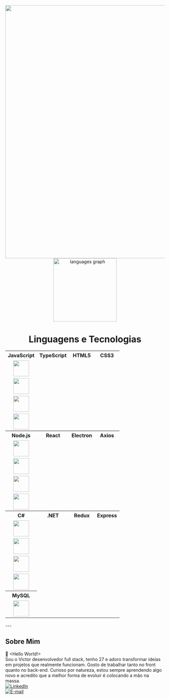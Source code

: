 <div align="center">
  <img src="https://t3.ftcdn.net/jpg/07/96/02/16/360_F_796021659_T0fEiTbS0k3iae6UdY8iBESVDBFoMqkH.jpg" heigth="800" width="800">
</div>

<div align="center">
  <img src="https://github-readme-stats.vercel.app/api/top-langs?username=victorguimaraesdev&locale=en&hide_title=false&layout=compact&card_width=400&langs_count=5&theme=merko&hide_border=false&cache_seconds=86400" height="200" alt="languages graph" />
</div>

<div align="center">
  <h1>Linguagens e Tecnologias</h1>
</div>

<div align="center">

                                                                                                                                      
<table style="width:100%;">
  <tr>
    <th style="text-align: center;">JavaScript</th>
    <th style="text-align: center;">TypeScript</th>
    <th style="text-align: center;">HTML5</th>
    <th style="text-align: center;">CSS3</th>
  </tr>
  <tr>
    <td style="display: flex; justify-content: center; align-items: center;"><img src="https://cdn.jsdelivr.net/gh/devicons/devicon/icons/javascript/javascript-original.svg" width="50" height="50"></td>
    <td style="display: flex; justify-content: center; align-items: center;"><img src="https://cdn.jsdelivr.net/gh/devicons/devicon/icons/typescript/typescript-original.svg" width="50" height="50"></td>
    <td style="display: flex; justify-content: center; align-items: center;"><img src="https://cdn.jsdelivr.net/gh/devicons/devicon/icons/html5/html5-original.svg" width="50" height="50"></td>
    <td style="display: flex; justify-content: center; align-items: center;"><img src="https://cdn.jsdelivr.net/gh/devicons/devicon/icons/css3/css3-original.svg" width="50" height="50"></td>
  </tr>

  <tr>
    <th style="text-align: center;">Node.js</th>
    <th style="text-align: center;">React</th>
    <th style="text-align: center;">Electron</th>
    <th style="text-align: center;">Axios</th>
  </tr>
  <tr>
    <td style="display: flex; justify-content: center; align-items: center;"><img src="https://cdn.jsdelivr.net/gh/devicons/devicon/icons/nodejs/nodejs-original.svg" width="50" height="50"></td>
    <td style="display: flex; justify-content: center; align-items: center;"><img src="https://cdn.jsdelivr.net/gh/devicons/devicon/icons/react/react-original.svg" width="50" height="50"></td>
    <td style="display: flex; justify-content: center; align-items: center;"><img src="https://cdn.jsdelivr.net/gh/devicons/devicon/icons/electron/electron-original.svg" width="50" height="50"></td>
    <td style="display: flex; justify-content: center; align-items: center;"><img src="https://icon.icepanel.io/Technology/svg/Azios.svg" width="50" height="50"></td>
  </tr>

  <tr>
    <th style="text-align: center;">C#</th>
    <th style="text-align: center;">.NET</th>
    <th style="text-align: center;">Redux</th>
    <th style="text-align: center;">Express</th>
  </tr>
  <tr>
    <td style="display: flex; justify-content: center; align-items: center;"><img src="https://cdn.jsdelivr.net/gh/devicons/devicon/icons/csharp/csharp-original.svg" width="50" height="50"></td>
    <td style="display: flex; justify-content: center; align-items: center;"><img src="https://upload.wikimedia.org/wikipedia/commons/7/7d/Microsoft_.NET_logo.svg" width="50" height="50"></td>
    <td style="display: flex; justify-content: center; align-items: center;"><img src="https://cdn.jsdelivr.net/gh/devicons/devicon/icons/redux/redux-original.svg" width="50" height="50"></td>
    <td style="display: flex; justify-content: center; align-items: center;"><img src="https://cdn.jsdelivr.net/gh/devicons/devicon/icons/express/express-original.svg" width="50" height="50"></td>
  </tr>

  <tr>
    <th style="text-align: center;">MySQL</th>
  </tr>
  <tr>
    <td style="display: flex; justify-content: center; align-items: center;">
      <img src="https://cdn.jsdelivr.net/gh/devicons/devicon/icons/mysql/mysql-original.svg" width="50" height="50">
    </td>
    <td></td>
    <td></td>
    <td></td>
  </tr>
</table>

</div>
---

## Sobre Mim

👋 <Hello World!>
</br>
 Sou o Victor desenvolvedor full stack, tenho 27 e adoro
 transformar ideias em projetos que realmente funcionam.
 Gosto de trabalhar tanto no front quanto no back-end.
 Curioso por natureza, estou sempre aprendendo algo novo e
 acredito que a melhor forma de evoluir é colocando a mão
 na massa. 
 </br>
[![LinkedIn](https://img.shields.io/badge/LinkedIn-blue?logo=linkedin)](https://www.linkedin.com/in/victor-guimaraes-05b608275/?trk=opento_sprofile_goalscard)  
[![E-mail](https://img.shields.io/badge/E--mail-red?logo=gmail)](mailto:victorguimaraesmax@gmail.com)


